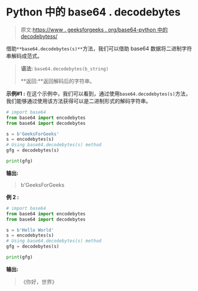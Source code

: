 # Python 中的 base64 . decodebytes

> 原文:[https://www . geeksforgeeks . org/base64-python 中的 decodebytess/](https://www.geeksforgeeks.org/base64-decodebytess-in-python/)

借助`**base64.decodebytes(s)**`方法，我们可以借助 base64 数据将二进制字符串解码成范式。

> **语法:** `base64.decodebytes(b_string)`
> 
> **返回:**返回解码后的字符串。

**示例#1 :**
在这个示例中，我们可以看到，通过使用`base64.decodebytes(s)`方法，我们能够通过使用该方法获得可以是二进制形式的解码字符串。

```py
# import base64
from base64 import encodebytes
from base64 import decodebytes

s = b'GeeksForGeeks'
s = encodebytes(s)
# Using base64.decodebytes(s) method
gfg = decodebytes(s)

print(gfg)
```

**输出:**

> b'GeeksForGeeks

**例 2 :**

```py
# import base64
from base64 import encodebytes
from base64 import decodebytes

s = b'Hello World'
s = encodebytes(s)
# Using base64.decodebytes(s) method
gfg = decodebytes(s)

print(gfg)
```

**输出:**

> 《你好，世界》